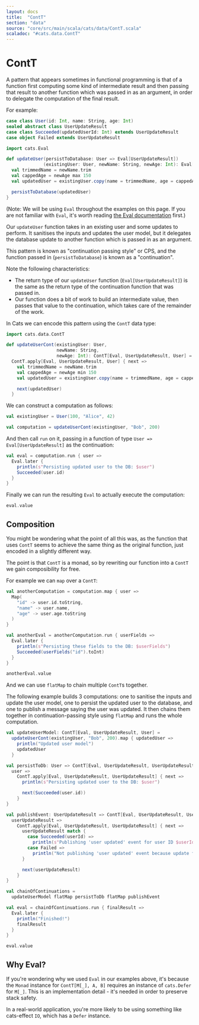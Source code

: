 ```yaml
---
layout: docs
title:  "ContT"
section: "data"
source: "core/src/main/scala/cats/data/ContT.scala"
scaladoc: "#cats.data.ContT"
---
```

# ContT

A pattern that appears sometimes in functional programming is that of a function
first computing some kind of intermediate result and then passing that result to
another function which was passed in as an argument, in order to delegate the
computation of the final result.

For example:

```scala mdoc:silent
case class User(id: Int, name: String, age: Int)
sealed abstract class UserUpdateResult
case class Succeeded(updatedUserId: Int) extends UserUpdateResult
case object Failed extends UserUpdateResult
```

```scala mdoc
import cats.Eval

def updateUser(persistToDatabase: User => Eval[UserUpdateResult])
              (existingUser: User, newName: String, newAge: Int): Eval[UserUpdateResult] = {
  val trimmedName = newName.trim
  val cappedAge = newAge max 150
  val updatedUser = existingUser.copy(name = trimmedName, age = cappedAge)

  persistToDatabase(updatedUser)
}
```

(Note: We will be using `Eval` throughout the examples on this page. If you are not
familiar with `Eval`, it's worth reading [the Eval documentation](eval.html) first.)

Our `updateUser` function takes in an existing user and some updates to perform.
It sanitises the inputs and updates the user model, but it delegates the
database update to another function which is passed in as an argument.

This pattern is known as "continuation passing style" or CPS, and the function
passed in (`persistToDatabase`) is known as a "continuation".

Note the following characteristics:

* The return type of our `updateUser` function (`Eval[UserUpdateResult]`) is the
    same as the return type of the continuation function that was passed in.
* Our function does a bit of work to build an intermediate value, then passes
    that value to the continuation, which takes care of the remainder of the
    work.

In Cats we can encode this pattern using the `ContT` data type:

```scala mdoc
import cats.data.ContT

def updateUserCont(existingUser: User,
                   newName: String,
                   newAge: Int): ContT[Eval, UserUpdateResult, User] =
  ContT.apply[Eval, UserUpdateResult, User] { next =>
    val trimmedName = newName.trim
    val cappedAge = newAge min 150
    val updatedUser = existingUser.copy(name = trimmedName, age = cappedAge)

    next(updatedUser)
  }
```

We can construct a computation as follows:

```scala mdoc
val existingUser = User(100, "Alice", 42)

val computation = updateUserCont(existingUser, "Bob", 200)
```

And then call `run` on it, passing in a function of type `User =>
Eval[UserUpdateResult]` as the continuation:

```scala mdoc
val eval = computation.run { user =>
  Eval.later {
    println(s"Persisting updated user to the DB: $user")
    Succeeded(user.id)
  }
}
```

Finally we can run the resulting `Eval` to actually execute the computation:

```scala mdoc
eval.value
```

## Composition

You might be wondering what the point of all this was, as the function that uses
`ContT` seems to achieve the same thing as the original function, just encoded
in a slightly different way.

The point is that `ContT` is a monad, so by rewriting our function into a
`ContT` we gain composibility for free.

For example we can `map` over a `ContT`:

```scala mdoc
val anotherComputation = computation.map { user =>
  Map(
    "id" -> user.id.toString,
    "name" -> user.name,
    "age" -> user.age.toString
  )
}

val anotherEval = anotherComputation.run { userFields =>
  Eval.later {
    println(s"Persisting these fields to the DB: $userFields")
    Succeeded(userFields("id").toInt)
  }
}

anotherEval.value
```

And we can use `flatMap` to chain multiple `ContT`s together.

The following example builds 3 computations: one to sanitise the inputs and
update the user model, one to persist the updated user to the database, and one
to publish a message saying the user was updated. It then chains them together
in continuation-passing style using `flatMap` and runs the whole computation.

```scala mdoc
val updateUserModel: ContT[Eval, UserUpdateResult, User] =
  updateUserCont(existingUser, "Bob", 200).map { updatedUser =>
    println("Updated user model")
    updatedUser
  }

val persistToDb: User => ContT[Eval, UserUpdateResult, UserUpdateResult] = {
  user =>
    ContT.apply[Eval, UserUpdateResult, UserUpdateResult] { next =>
      println(s"Persisting updated user to the DB: $user")

      next(Succeeded(user.id))
    }
}

val publishEvent: UserUpdateResult => ContT[Eval, UserUpdateResult, UserUpdateResult] = {
  userUpdateResult =>
    ContT.apply[Eval, UserUpdateResult, UserUpdateResult] { next =>
      userUpdateResult match {
        case Succeeded(userId) =>
          println(s"Publishing 'user updated' event for user ID $userId")
        case Failed =>
          println("Not publishing 'user updated' event because update failed")
      }

      next(userUpdateResult)
    }
}

val chainOfContinuations =
  updateUserModel flatMap persistToDb flatMap publishEvent

val eval = chainOfContinuations.run { finalResult =>
  Eval.later {
    println("Finished!")
    finalResult
  }
}

eval.value
```

## Why Eval?

If you're wondering why we used `Eval` in our examples above, it's because the
`Monad` instance for `ContT[M[_], A, B]` requires an instance of `cats.Defer`
for `M[_]`. This is an implementation detail - it's needed in order to preserve
stack safety.

In a real-world application, you're more likely to be using something like
cats-effect `IO`, which has a `Defer` instance.
